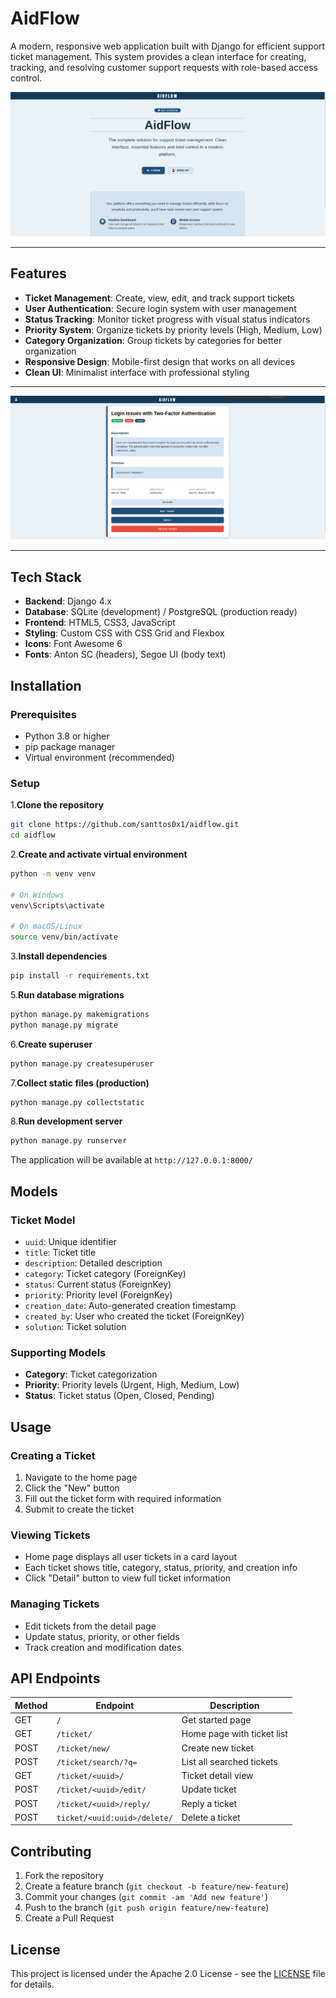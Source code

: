 # AidFlow

A modern, responsive web application built with Django for efficient support ticket management. This system provides a clean interface for creating, tracking, and resolving customer support requests with role-based access control.

![Texto alternativo](docs/img/get-started-page.png)

---

## Features

- **Ticket Management**: Create, view, edit, and track support tickets
- **User Authentication**: Secure login system with user management
- **Status Tracking**: Monitor ticket progress with visual status indicators
- **Priority System**: Organize tickets by priority levels (High, Medium, Low)
- **Category Organization**: Group tickets by categories for better organization
- **Responsive Design**: Mobile-first design that works on all devices
- **Clean UI**: Minimalist interface with professional styling

---

![Texto alternativo](docs/img/detail-page-1.png)

---

## Tech Stack

- **Backend**: Django 4.x
- **Database**: SQLite (development) / PostgreSQL (production ready)
- **Frontend**: HTML5, CSS3, JavaScript
- **Styling**: Custom CSS with CSS Grid and Flexbox
- **Icons**: Font Awesome 6
- **Fonts**: Anton SC (headers), Segoe UI (body text)

## Installation

### Prerequisites

- Python 3.8 or higher
- pip package manager
- Virtual environment (recommended)

### Setup

1.**Clone the repository**

```bash
git clone https://github.com/santtos0x1/aidflow.git
cd aidflow
```

2.**Create and activate virtual environment**

```bash
python -m venv venv

# On Windows
venv\Scripts\activate

# On macOS/Linux
source venv/bin/activate
```

3.**Install dependencies**

```bash
pip install -r requirements.txt
```

5.**Run database migrations**

```bash
python manage.py makemigrations
python manage.py migrate
```

6.**Create superuser**

```bash
python manage.py createsuperuser
```

7.**Collect static files (production)**

```bash
python manage.py collectstatic
```

8.**Run development server**

```bash
python manage.py runserver
```

The application will be available at `http://127.0.0.1:8000/`

## Models

### Ticket Model

- `uuid`: Unique identifier
- `title`: Ticket title
- `description`: Detailed description
- `category`: Ticket category (ForeignKey)
- `status`: Current status (ForeignKey)
- `priority`: Priority level (ForeignKey)
- `creation_date`: Auto-generated creation timestamp
- `created_by`: User who created the ticket (ForeignKey)
- `solution`: Ticket solution

### Supporting Models

- **Category**: Ticket categorization
- **Priority**: Priority levels (Urgent, High, Medium, Low)
- **Status**: Ticket status (Open, Closed, Pending)

## Usage

### Creating a Ticket

1. Navigate to the home page
2. Click the "New" button
3. Fill out the ticket form with required information
4. Submit to create the ticket

### Viewing Tickets

- Home page displays all user tickets in a card layout
- Each ticket shows title, category, status, priority, and creation info
- Click "Detail" button to view full ticket information

### Managing Tickets

- Edit tickets from the detail page
- Update status, priority, or other fields
- Track creation and modification dates

## API Endpoints

| Method | Endpoint | Description |
|--------|----------|-------------|
| GET | `/` | Get started page |
| GET | `/ticket/` | Home page with ticket list |
| POST | `/ticket/new/` | Create new ticket |
| POST | `/ticket/search/?q=` | List all searched tickets |
| GET | `/ticket/<uuid>/` | Ticket detail view |
| POST | `/ticket/<uuid>/edit/` | Update ticket |
| POST | `/ticket/<uuid>/reply/` | Reply a ticket |
| POST | `ticket/<uuid:uuid>/delete/` | Delete a ticket |

## Contributing

1. Fork the repository
2. Create a feature branch (`git checkout -b feature/new-feature`)
3. Commit your changes (`git commit -am 'Add new feature'`)
4. Push to the branch (`git push origin feature/new-feature`)
5. Create a Pull Request

## License

This project is licensed under the Apache 2.0 License - see the [LICENSE](LICENSE) file for details.
